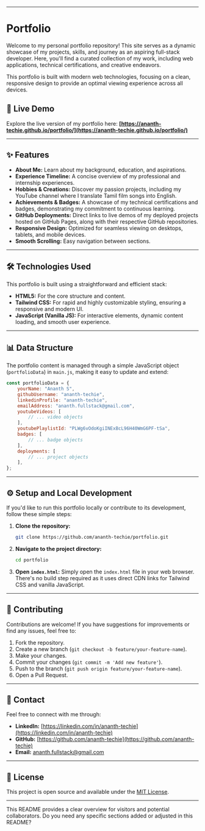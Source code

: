 -----

# Portfolio

Welcome to my personal portfolio repository\! This site serves as a dynamic showcase of my projects, skills, and journey as an aspiring full-stack developer. Here, you'll find a curated collection of my work, including web applications, technical certifications, and creative endeavors.

This portfolio is built with modern web technologies, focusing on a clean, responsive design to provide an optimal viewing experience across all devices.

## 🚀 Live Demo

Explore the live version of my portfolio here:
**[https://ananth-techie.github.io/portfolio/](https://ananth-techie.github.io/portfolio/)**

-----

## ✨ Features

  * **About Me:** Learn about my background, education, and aspirations.
  * **Experience Timeline:** A concise overview of my professional and internship experiences.
  * **Hobbies & Creations:** Discover my passion projects, including my YouTube channel where I translate Tamil film songs into English.
  * **Achievements & Badges:** A showcase of my technical certifications and badges, demonstrating my commitment to continuous learning.
  * **GitHub Deployments:** Direct links to live demos of my deployed projects hosted on GitHub Pages, along with their respective GitHub repositories.
  * **Responsive Design:** Optimized for seamless viewing on desktops, tablets, and mobile devices.
  * **Smooth Scrolling:** Easy navigation between sections.

-----

## 🛠️ Technologies Used

This portfolio is built using a straightforward and efficient stack:

  * **HTML5:** For the core structure and content.
  * **Tailwind CSS:** For rapid and highly customizable styling, ensuring a responsive and modern UI.
  * **JavaScript (Vanilla JS):** For interactive elements, dynamic content loading, and smooth user experience.

-----

## 📊 Data Structure

The portfolio content is managed through a simple JavaScript object (`portfolioData`) in `main.js`, making it easy to update and extend:

```javascript
const portfolioData = {
    yourName: "Ananth S",
    githubUsername: "ananth-techie",
    linkedinProfile: "ananth-techie",
    emailAddress: "ananth.fullstack@gmail.com",
    youtubeVideos: [
        // ... video objects
    ],
    youtubePlaylistId: "PLWg6vOdoKgiINExBcL96H40WmG6PF-tSa",
    badges: [
        // ... badge objects
    ],
    deployments: [
        // ... project objects
    ],
};
```

-----

## ⚙️ Setup and Local Development

If you'd like to run this portfolio locally or contribute to its development, follow these simple steps:

1.  **Clone the repository:**
    ```bash
    git clone https://github.com/ananth-techie/portfolio.git
    ```
2.  **Navigate to the project directory:**
    ```bash
    cd portfolio
    ```
3.  **Open `index.html`:**
    Simply open the `index.html` file in your web browser. There's no build step required as it uses direct CDN links for Tailwind CSS and vanilla JavaScript.

-----

## 🤝 Contributing

Contributions are welcome\! If you have suggestions for improvements or find any issues, feel free to:

1.  Fork the repository.
2.  Create a new branch (`git checkout -b feature/your-feature-name`).
3.  Make your changes.
4.  Commit your changes (`git commit -m 'Add new feature'`).
5.  Push to the branch (`git push origin feature/your-feature-name`).
6.  Open a Pull Request.

-----

## 📧 Contact

Feel free to connect with me through:

  * **LinkedIn:** [https://linkedin.com/in/ananth-techie](https://linkedin.com/in/ananth-techie)
  * **GitHub:** [https://github.com/ananth-techie](https://github.com/ananth-techie)
  * **Email:** [ananth.fullstack@gmail.com](mailto:ananth.fullstack@gmail.com)

-----

## 📄 License

This project is open source and available under the [MIT License](https://www.google.com/search?q=LICENSE).

-----

This README provides a clear overview for visitors and potential collaborators. Do you need any specific sections added or adjusted in this README?
